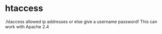 # htaccess
.htaccess allowed ip addresses or else give a username password!
This can work with Apache 2.4

